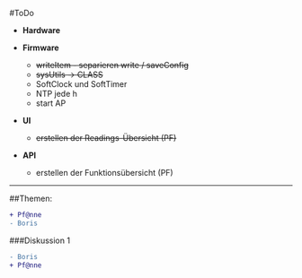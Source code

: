 #ToDo

- **Hardware**
  
- **Firmware**
  - ~~writeItem - separieren write / saveConfig~~
  - ~~sysUtils -> CLASS~~
  - SoftClock und SoftTimer 
  - NTP jede h
  - start AP

- **UI**
  - ~~erstellen der Readings-Übersicht (PF)~~
  
- **API**
  - erstellen der Funktionsübersicht (PF)
 

  
***
##Themen:
```diff
+ Pf@nne
- Boris
```
  
###Diskussion 1
```diff
- Boris
+ Pf@nne
```
